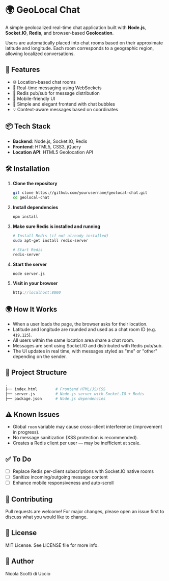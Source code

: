 # 🌍 GeoLocal Chat

A simple geolocalized real-time chat application built with **Node.js**, **Socket.IO**, **Redis**, and browser-based **Geolocation**.

Users are automatically placed into chat rooms based on their approximate latitude and longitude. Each room corresponds to a geographic region, allowing localized conversations.


## 🚀 Features

- 🌐 Location-based chat rooms
- 💬 Real-time messaging using WebSockets
- 🔄 Redis pub/sub for message distribution
- 📱 Mobile-friendly UI
- 🎨 Simple and elegant frontend with chat bubbles
- 💡 Context-aware messages based on coordinates


## 📦 Tech Stack

- **Backend**: Node.js, Socket.IO, Redis
- **Frontend**: HTML5, CSS3, jQuery
- **Location API**: HTML5 Geolocation API


## 🛠 Installation

1. **Clone the repository**

   ```bash
   git clone https://github.com/yourusername/geolocal-chat.git
   cd geolocal-chat
   ```

2. **Install dependencies**

    ```bash
    npm install
    ```

3. **Make sure Redis is installed and running**

    ```bash
    # Install Redis (if not already installed)
    sudo apt-get install redis-server

    # Start Redis
    redis-server
    ```

4. **Start the server**

    ```bash
    node server.js
    ```

5. **Visit in your browser**

    ```js
    http://localhost:8000
    ```

## 🌍 How It Works

- When a user loads the page, the browser asks for their location.
- Latitude and longitude are rounded and used as a chat room ID (e.g. `419,125`).
- All users within the same location area share a chat room.
- Messages are sent using Socket.IO and distributed with Redis pub/sub.
- The UI updates in real time, with messages styled as "me" or "other" depending on the sender.

## 📁 Project Structure

```php
.
├── index.html        # Frontend HTML/JS/CSS
├── server.js         # Node.js server with Socket.IO + Redis
├── package.json      # Node.js dependencies
```

## ⚠️ Known Issues

- Global `room` variable may cause cross-client interference (improvement in progress).
- No message sanitization (XSS protection is recommended).
- Creates a Redis client per user — may be inefficient at scale.

## ✅ To Do

- [ ] Replace Redis per-client subscriptions with Socket.IO native rooms
- [ ] Sanitize incoming/outgoing message content
- [ ] Enhance mobile responsiveness and auto-scroll

## 🤝 Contributing

Pull requests are welcome! For major changes, please open an issue first to discuss what you would like to change.

## 📄 License

MIT License. See LICENSE file for more info.

## 👤 Author

Nicola Scotti di Uccio


